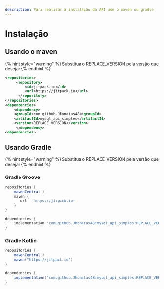 ```yaml
---
description: Para realizar a instalação da API use o maven ou gradle
---
```


# Instalação

## Usando o maven

{% hint style="warning" %}
Substitua o REPLACE\_VERSION pela versão que desejar
{% endhint %}

```xml
<repositories>
     <repository>
         <id>jitpack.io</id>
         <url>https://jitpack.io</url>
      </repository>
</repositories>
<dependencies>
    <dependency>
	<groupId>com.github.Jhonatas48</groupId>
	<artifactId>mysql_api_simples</artifactId>
	<version>REPLACE_VERSION</version>
     </dependency>
<dependencies>
```

## Usando Gradle

{% hint style="warning" %}
Substitua o REPLACE\_VERSION pela versão que desejar
{% endhint %}

### Gradle Groove

```gradle
repositories {
    mavenCentral()
    maven {
       url  "https://jitpack.io"
    }
}

dependencies {
    implementation 'com.github.Jhonatas48:mysql_api_simples:REPLACE_VERSION'
}
```

### Gradle Kotlin

```gradle
repositories {
    mavenCentral()
    maven("https://jitpack.io")
}

dependencies {
    implementation("com.github.Jhonatas48:mysql_api_simples:REPLACE_VERSION")
}
```
